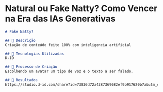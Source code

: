 # Natural ou Fake Natty? Como Vencer na Era das IAs Generativas

```markdown
# Fake Natty?

## 📒 Descrição
Criação de conteúdo feito 100% com inteligencia artificial

## 🤖 Tecnologias Utilizadas
D-ID

## 🧐 Processo de Criação
Escolhendo um avatar um tipo de voz e o texto a ser falado.

## 🚀 Resultados
https://studio.d-id.com/share?id=73836d72a4387369682ef9b917620b7a&utm_source=copy

